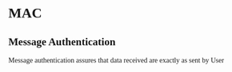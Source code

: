 # MAC

## Message Authentication

Message authentication assures that data received are exactly as sent by User

<style>
    html,
    body,
    app-root,
    .app-frame {
    font-family: "Comic Sans MS";
    }
</style>